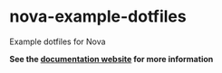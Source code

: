 # nova-example-dotfiles

Example dotfiles for Nova

**See the [documentation website](https://trevordmiller.github.io/nova) for more information**
